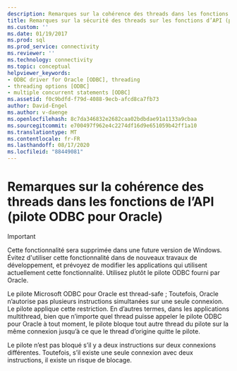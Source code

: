 ```yaml
---
description: Remarques sur la cohérence des threads dans les fonctions de l’API (pilote ODBC pour Oracle)
title: Remarques sur la sécurité des threads sur les fonctions d’API (pilote ODBC pour Oracle) | Microsoft Docs
ms.custom: ''
ms.date: 01/19/2017
ms.prod: sql
ms.prod_service: connectivity
ms.reviewer: ''
ms.technology: connectivity
ms.topic: conceptual
helpviewer_keywords:
- ODBC driver for Oracle [ODBC], threading
- threading options [ODBC]
- multiple concurrent statements [ODBC]
ms.assetid: f0c9bdfd-f79d-4088-9ecb-afcd8ca7fb73
author: David-Engel
ms.author: v-daenge
ms.openlocfilehash: 8c7da346832e2682caa02bdbdae91a1133a9cbaa
ms.sourcegitcommit: e700497f962e4c2274df16d9e651059b42ff1a10
ms.translationtype: MT
ms.contentlocale: fr-FR
ms.lasthandoff: 08/17/2020
ms.locfileid: "88449081"
---
```

# <a name="thread-safety-notes-on-api-functions-odbc-driver-for-oracle"></a>Remarques sur la cohérence des threads dans les fonctions de l’API (pilote ODBC pour Oracle)
> [!IMPORTANT]  
>  Cette fonctionnalité sera supprimée dans une future version de Windows. Évitez d'utiliser cette fonctionnalité dans de nouveaux travaux de développement, et prévoyez de modifier les applications qui utilisent actuellement cette fonctionnalité. Utilisez plutôt le pilote ODBC fourni par Oracle.  
  
 Le pilote Microsoft ODBC pour Oracle est thread-safe ; Toutefois, Oracle n’autorise pas plusieurs instructions simultanées sur une seule connexion. Le pilote applique cette restriction. En d’autres termes, dans les applications multithread, bien que n’importe quel thread puisse appeler le pilote ODBC pour Oracle à tout moment, le pilote bloque tout autre thread du pilote sur la même connexion jusqu’à ce que le thread d’origine quitte le pilote.  
  
 Le pilote n’est pas bloqué s’il y a deux instructions sur deux connexions différentes. Toutefois, s’il existe une seule connexion avec deux instructions, il existe un risque de blocage.
